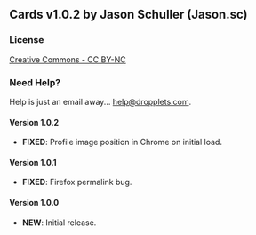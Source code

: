 ## Cards v1.0.2 by Jason Schuller (Jason.sc)

### License
[Creative Commons - CC BY-NC](http://creativecommons.org/licenses/by-nc/3.0/legalcode)

### Need Help?
Help is just an email away... help@dropplets.com.

#### Version 1.0.2
- **FIXED**: Profile image position in Chrome on initial load.

#### Version 1.0.1
- **FIXED**: Firefox permalink bug.

#### Version 1.0.0
- **NEW**: Initial release.